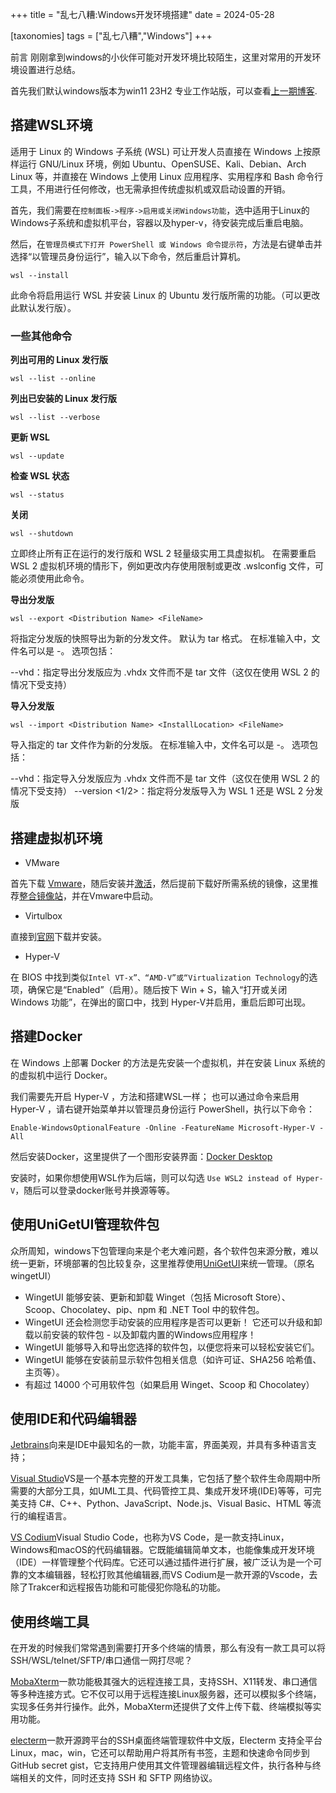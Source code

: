 +++
title = "乱七八糟:Windows开发环境搭建"
date = 2024-05-28

[taxonomies]
tags = ["乱七八糟","Windows"]
+++

前言 刚刚拿到windows的小伙伴可能对开发环境比较陌生，这里对常用的开发环境设置进行总结。

<!-- more -->

首先我们默认windows版本为win11 23H2 专业工作站版，可以查看[上一期博客](https://blog.dich.bid/windows-optimization/).

## 搭建WSL环境

适用于 Linux 的 Windows 子系统 (WSL) 可让开发人员直接在 Windows 上按原样运行 GNU/Linux 环境，例如 Ubuntu、OpenSUSE、Kali、Debian、Arch Linux 等，并直接在 Windows 上使用 Linux 应用程序、实用程序和 Bash 命令行工具，不用进行任何修改，也无需承担传统虚拟机或双启动设置的开销。

首先，我们需要在``控制面板->程序->启用或关闭Windows功能``，选中适用于Linux的Windows子系统和虚拟机平台，容器以及hyper-v，待安装完成后重启电脑。

然后，在``管理员模式下打开 PowerShell 或 Windows 命令提示符``，方法是右键单击并选择“以管理员身份运行”，输入以下命令，然后重启计算机。

```
wsl --install
```
此命令将启用运行 WSL 并安装 Linux 的 Ubuntu 发行版所需的功能。（可以更改此默认发行版）。

### 一些其他命令

**列出可用的 Linux 发行版**
```
wsl --list --online
```


**列出已安装的 Linux 发行版**
```
wsl --list --verbose
```

**更新 WSL**
```
wsl --update
```


**检查 WSL 状态**
```
wsl --status
```


**关闭**
```
wsl --shutdown
```

立即终止所有正在运行的发行版和 WSL 2 轻量级实用工具虚拟机。 在需要重启 WSL 2 虚拟机环境的情形下，例如更改内存使用限制或更改 .wslconfig 文件，可能必须使用此命令。


**导出分发版**
```
wsl --export <Distribution Name> <FileName>
```
将指定分发版的快照导出为新的分发文件。 默认为 tar 格式。 在标准输入中，文件名可以是 -。 选项包括：

--vhd：指定导出分发版应为 .vhdx 文件而不是 tar 文件（这仅在使用 WSL 2 的情况下受支持）

**导入分发版**

```
wsl --import <Distribution Name> <InstallLocation> <FileName>
```
导入指定的 tar 文件作为新的分发版。 在标准输入中，文件名可以是 -。 选项包括：

--vhd：指定导入分发版应为 .vhdx 文件而不是 tar 文件（这仅在使用 WSL 2 的情况下受支持）
--version <1/2>：指定将分发版导入为 WSL 1 还是 WSL 2 分发版

## 搭建虚拟机环境

- VMware

首先下载 [Vmware](https://www.423down.com/14542.html)，随后安装并[激活](https://www.ypojie.com/6066.html)，然后提前下载好所需系统的镜像，这里推荐[整合镜像站](https://help.mirrorz.org/)，并在Vmware中启动。

- Virtulbox

直接到[官网](https://www.virtualbox.org/wiki/Downloads)下载并安装。

- Hyper-V

在 BIOS 中找到类似``Intel VT-x”、“AMD-V”或“Virtualization Technology``的选项，确保它是“Enabled”（启用）。随后按下 Win + S，输入“打开或关闭 Windows 功能”，在弹出的窗口中，找到 Hyper-V并启用，重启后即可出现。

## 搭建Docker

在 Windows 上部署 Docker 的方法是先安装一个虚拟机，并在安装 Linux 系统的的虚拟机中运行 Docker。

我们需要先开启 Hyper-V ，方法和搭建WSL一样； 也可以通过命令来启用 Hyper-V ，请右键开始菜单并以管理员身份运行 PowerShell，执行以下命令：
```
Enable-WindowsOptionalFeature -Online -FeatureName Microsoft-Hyper-V -All
```
然后安装Docker，这里提供了一个图形安装界面：[Docker Desktop](https://docs.docker.com/desktop/install/windows-install/)  

安装时，如果你想使用WSL作为后端，则可以勾选 ``Use WSL2 instead of Hyper-V``，随后可以登录docker账号并换源等等。

## 使用UniGetUI管理软件包

众所周知，windows下包管理向来是个老大难问题，各个软件包来源分散，难以统一更新，环境部署的包比较复杂，这里推荐使用[UniGetUI](https://github.com/marticliment/UniGetUI)来统一管理。（原名wingetUI）

- WingetUI 能够安装、更新和卸载 Winget（包括 Microsoft Store）、Scoop、Chocolatey、pip、npm 和 .NET Tool 中的软件包。
- WingetUI 还会检测您手动安装的应用程序是否可以更新！
它还可以升级和卸载以前安装的软件包 - 以及卸载内置的Windows应用程序！
- WingetUI 能够导入和导出您选择的软件包，以便您将来可以轻松安装它们。
- WingetUI 能够在安装前显示软件包相关信息（如许可证、SHA256 哈希值、主页等）。
- 有超过 14000 个可用软件包（如果启用 Winget、Scoop 和 Chocolatey）

## 使用IDE和代码编辑器

[Jetbrains](https://www.jetbrains.com.cn/ides/#choose-your-ide)向来是IDE中最知名的一款，功能丰富，界面美观，并具有多种语言支持；

[Visual Studio](https://visualstudio.microsoft.com/zh-hans/)VS是一个基本完整的开发工具集，它包括了整个软件生命周期中所需要的大部分工具，如UML工具、代码管控工具、集成开发环境(IDE)等等，可完美支持 C#、C++、Python、JavaScript、Node.js、Visual Basic、HTML 等流行的编程语言。

[VS Codium](https://github.com/VSCodium/vscodium)Visual Studio Code，也称为VS Code，是一款支持Linux，Windows和macOS的代码编辑器。它既能编辑简单文本，也能像集成开发环境（IDE）一样管理整个代码库。它还可以通过插件进行扩展，被广泛认为是一个可靠的文本编辑器，轻松打败其他编辑器,而VS Codium是一款开源的Vscode，去除了Trakcer和远程报告功能和可能侵犯你隐私的功能。

## 使用终端工具

在开发的时候我们常常遇到需要打开多个终端的情景，那么有没有一款工具可以将SSH/WSL/telnet/SFTP/串口通信一网打尽呢？

[MobaXterm](https://mobaxterm.mobatek.net/download.html)一款功能极其强大的远程连接工具，支持SSH、X11转发、串口通信等多种连接方式。它不仅可以用于远程连接Linux服务器，还可以模拟多个终端，实现多任务并行操作。此外，MobaXterm还提供了文件上传下载、终端模拟等实用功能。

[electerm](https://github.com/electerm/electerm)一款开源跨平台的SSH桌面终端管理软件中文版，Electerm 支持全平台 Linux，mac，win，它还可以帮助用户将其所有书签，主题和快速命令同步到 GitHub secret gist，它支持用户使用其文件管理器编辑远程文件，执行各种与终端相关的文件，同时还支持 SSH 和 SFTP 网络协议。

